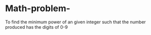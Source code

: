# Math-problem-
To find the minimum power of an given integer such that the number produced has the digits of 0-9 
